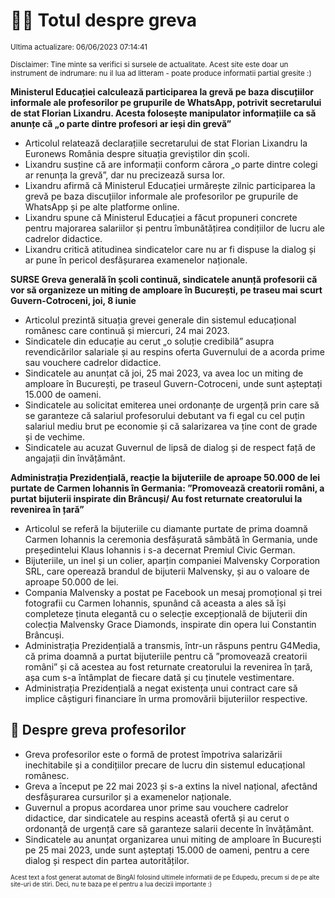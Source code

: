 # 👩‍🏫 Totul despre greva
<sub>Ultima actualizare: 06/06/2023 07:14:41</sub>

<sub>Disclaimer: Tine minte sa verifici si sursele de actualitate. Acest site este doar un instrument de indrumare: nu il lua ad litteram - poate produce informatii partial gresite :)</sub>

**Ministerul Educației calculează participarea la grevă pe baza discuțiilor informale ale profesorilor pe grupurile de WhatsApp, potrivit secretarului de stat Florian Lixandru. Acesta folosește manipulator informațiile ca să anunțe că „o parte dintre profesori ar ieși din grevă”**

- Articolul relatează declarațiile secretarului de stat Florian Lixandru la Euronews România despre situația greviștilor din școli.
- Lixandru susține că are informații conform cărora „o parte dintre colegi ar renunța la grevă”, dar nu precizează sursa lor.
- Lixandru afirmă că Ministerul Educației urmărește zilnic participarea la grevă pe baza discuțiilor informale ale profesorilor pe grupurile de WhatsApp și pe alte platforme online.
- Lixandru spune că Ministerul Educației a făcut propuneri concrete pentru majorarea salariilor și pentru îmbunătățirea condițiilor de lucru ale cadrelor didactice.
- Lixandru critică atitudinea sindicatelor care nu ar fi dispuse la dialog și ar pune în pericol desfășurarea examenelor naționale.

**SURSE Greva generală în școli continuă, sindicatele anunță profesorii că vor să organizeze un miting de amploare în București, pe traseu mai scurt Guvern-Cotroceni, joi, 8 iunie**

- Articolul prezintă situația grevei generale din sistemul educațional românesc care continuă și miercuri, 24 mai 2023.
- Sindicatele din educație au cerut „o soluție credibilă” asupra revendicărilor salariale și au respins oferta Guvernului de a acorda prime sau vouchere cadrelor didactice.
- Sindicatele au anunțat că joi, 25 mai 2023, va avea loc un miting de amploare în București, pe traseul Guvern-Cotroceni, unde sunt așteptați 15.000 de oameni.
- Sindicatele au solicitat emiterea unei ordonanțe de urgență prin care să se garanteze că salariul profesorului debutant va fi egal cu cel puțin salariul mediu brut pe economie și că salarizarea va ține cont de grade și de vechime.
- Sindicatele au acuzat Guvernul de lipsă de dialog și de respect față de angajații din învățământ.

**Administrația Prezidențială, reacție la bijuteriile de aproape 50.000 de lei purtate de Carmen Iohannis în Germania: ”Promovează creatorii români, a purtat bijuterii inspirate din Brâncuși/ Au fost returnate creatorului la revenirea în țară”**

- Articolul se referă la bijuteriile cu diamante purtate de prima doamnă Carmen Iohannis la ceremonia desfășurată sâmbătă în Germania, unde președintelui Klaus Iohannis i s-a decernat Premiul Civic German.
- Bijuteriile, un inel și un colier, aparțin companiei Malvensky Corporation SRL, care operează brandul de bijuterii Malvensky, și au o valoare de aproape 50.000 de lei.
- Compania Malvensky a postat pe Facebook un mesaj promoțional și trei fotografii cu Carmen Iohannis, spunând că aceasta a ales să își completeze ținuta elegantă cu o selecție excepțională de bijuterii din colecția Malvensky Grace Diamonds, inspirate din opera lui Constantin Brâncuși.
- Administrația Prezidențială a transmis, într-un răspuns pentru G4Media, că prima doamnă a purtat bijuteriile pentru că ”promovează creatorii români” și că acestea au fost returnate creatorului la revenirea în țară, așa cum s-a întâmplat de fiecare dată și cu ținutele vestimentare.
- Administrația Prezidențială a negat existența unui contract care să implice câștiguri financiare în urma promovării bijuteriilor respective.

## 🏫 Despre greva profesorilor

- Greva profesorilor este o formă de protest împotriva salarizării inechitabile și a condițiilor precare de lucru din sistemul educațional românesc.
- Greva a început pe 22 mai 2023 și s-a extins la nivel național, afectând desfășurarea cursurilor și a examenelor naționale.
- Guvernul a propus acordarea unor prime sau vouchere cadrelor didactice, dar sindicatele au respins această ofertă și au cerut o ordonanță de urgență care să garanteze salarii decente în învățământ.
- Sindicatele au anunțat organizarea unui miting de amploare în București pe 25 mai 2023, unde sunt așteptați 15.000 de oameni, pentru a cere dialog și respect din partea autorităților.


<sub><sub>Acest text a fost generat automat de BingAI folosind ultimele informatii de pe Edupedu, precum si de pe alte site-uri de stiri. Deci, nu te baza pe el pentru a lua decizii importante :)</sub></sub>